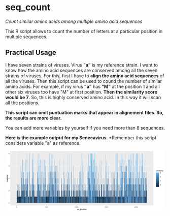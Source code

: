 # seq_count

*Count similar amino acids among multiple amino acid sequences*

This R script allows to count the number of letters at a particular position in multiple sequences. 

## Practical Usage
I have seven strains of viruses. Virus **"a"** is my reference strain. I want to know how the amino acid sequences are conserved among all the seven strains of viruses. For this, first I have to **align the amino acid sequences** of all the viruses. Then this script can be used to cound the number of similar amino acids. For example, if my virus **"a"** has **"M"** at the position 1 and all other six viruses too have "M" at first position. **Then the similarity score would be 7**. So, this is highly conserved amino acid. In this way it will scan all the positions. 

**This script can omit puntuation marks that appear in alignement files. So, the results are more clear.** 


You can add more variables by yourself if you need more than 8 sequences.

**Here is the example output for my Senecavirus**. 
*Remember this script considers variable "a" as reference. 


![alt text](Rplot.png "Description goes here")

